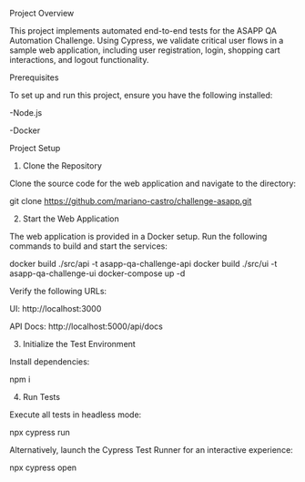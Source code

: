 Project Overview

This project implements automated end-to-end tests for the ASAPP QA Automation Challenge. Using Cypress, we validate critical user flows in a sample web application, including user registration, login, shopping cart interactions, and logout functionality.

Prerequisites

To set up and run this project, ensure you have the following installed:

-Node.js 

-Docker 

Project Setup

1. Clone the Repository

Clone the source code for the web application and navigate to the directory:

git clone https://github.com/mariano-castro/challenge-asapp.git

2. Start the Web Application

The web application is provided in a Docker setup. Run the following commands to build and start the services:

docker build ./src/api -t asapp-qa-challenge-api
docker build ./src/ui -t asapp-qa-challenge-ui
docker-compose up -d

Verify the following URLs:

UI: http://localhost:3000

API Docs: http://localhost:5000/api/docs

3. Initialize the Test Environment

Install dependencies:

npm i

4. Run Tests

Execute all tests in headless mode:

npx cypress run

Alternatively, launch the Cypress Test Runner for an interactive experience:

npx cypress open